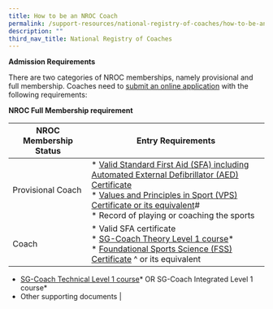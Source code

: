 ```yaml
---
title: How to be an NROC Coach
permalink: /support-resources/national-registry-of-coaches/how-to-be-an-nroc-coach/
description: ""
third_nav_title: National Registry of Coaches
---
```


**Admission Requirements**

There are two categories of NROC memberships, namely provisional and full membership. Coaches need to [submit an online application](http://www.sportsync.sg/) with the following requirements:

**NROC Full Membership requirement**


| **NROC Membership Status** | **Entry Requirements** |
| -------- | -------- |
| Provisional Coach  | *   [Valid Standard First Aid (SFA) including Automated External Defibrillator (AED) Certificate](https://www.sportsingapore.gov.sg/Athletes-Coaches/Coaches-Corner/National-Registry-of-Coaches/Accredited-Standard-First-Aid-with-AED-Courses)<br>*   [Values and Principles in Sport (VPS) Certificate or its equivalent](https://www.sportsingapore.gov.sg/sports-education/values-and-principles-in-sport)#<br>*   Record of playing or coaching the sports     |
| Coach  | *   Valid SFA certificate<br>*   [SG-Coach Theory Level 1 course](https://www.sportsingapore.gov.sg/athletes-coaches/coaches-corner/singapore-coach-excellence-programme-sg-coach/sg-coach-level-1-theory-programme)\*<br>*   [Foundational Sports Science (FSS) Certificate](https://www.sportsingapore.gov.sg/Athletes-Coaches/Coaches-Corner/Singapore-Coach-Excellence-Programme-SG-Coach/Foundational-and-Intermediate-Sports-Science-Courses) ^ or its equivalent
*   [SG-Coach Technical Level 1 course](https://www.sportsingapore.gov.sg/athletes-coaches/coaches-corner/singapore-coach-excellence-programme-sg-coach/sg-coach-technical-programme-accreditation)\* OR SG-Coach Integrated Level 1 course\*
*   Other supporting documents |